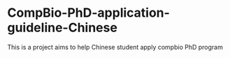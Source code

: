 # CompBio-PhD-application-guideline-Chinese
This is a project aims to help Chinese student apply compbio PhD program

